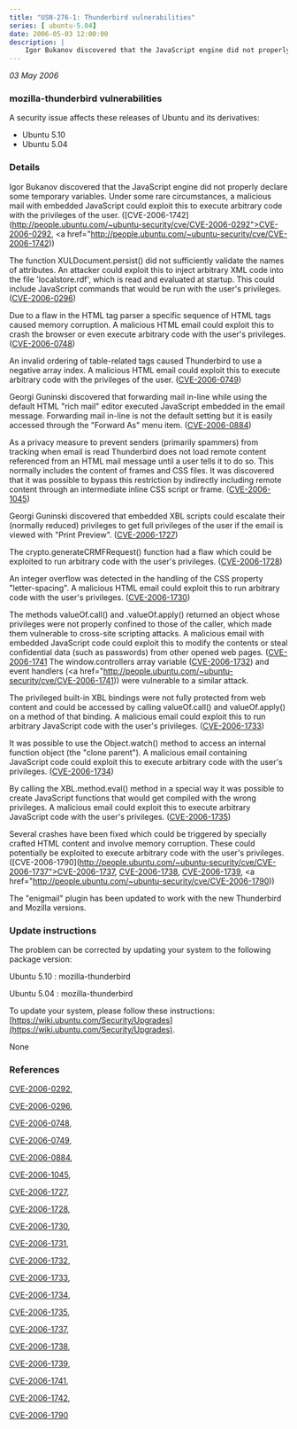 ```yaml
---
title: "USN-276-1: Thunderbird vulnerabilities"
series: [ ubuntu-5.04]
date: 2006-05-03 12:00:00
description: |
    Igor Bukanov discovered that the JavaScript engine did not properly declare some temporary variables. Under some rare circumstances, a malicious mail with embedded JavaScript could exploit this to execute arbitrary code with the privileges of the user.  ([CVE-2006-1742](http://people.ubuntu.com/~ubuntu-security/cve/CVE-2006-0292">CVE-2006-0292</a>, <a href="http://people.ubuntu.com/~ubuntu-security/cve/CVE-2006-1742))
--- 
```

 
 

*03 May 2006*

### mozilla-thunderbird vulnerabilities

A security issue affects these releases of Ubuntu and its derivatives:

* Ubuntu 5.10
* Ubuntu 5.04

### Details

Igor Bukanov discovered that the JavaScript engine did not properly declare some temporary variables. Under some rare circumstances, a malicious mail with embedded JavaScript could exploit this to execute arbitrary code with the privileges of the user. ([CVE-2006-1742](http://people.ubuntu.com/~ubuntu-security/cve/CVE-2006-0292">CVE-2006-0292</a>, <a href="http://people.ubuntu.com/~ubuntu-security/cve/CVE-2006-1742))

The function XULDocument.persist() did not sufficiently validate the names of attributes. An attacker could exploit this to inject arbitrary XML code into the file &#39;localstore.rdf&#39;, which is read and evaluated at startup. This could include JavaScript commands that would be run with the user&#39;s privileges. ([CVE-2006-0296](http://people.ubuntu.com/~ubuntu-security/cve/CVE-2006-0296))

Due to a flaw in the HTML tag parser a specific sequence of HTML tags caused memory corruption. A malicious HTML email could exploit this to crash the browser or even execute arbitrary code with the user&#39;s privileges. ([CVE-2006-0748](http://people.ubuntu.com/~ubuntu-security/cve/CVE-2006-0748))

An invalid ordering of table-related tags caused Thunderbird to use a negative array index. A malicious HTML email could exploit this to execute arbitrary code with the privileges of the user. ([CVE-2006-0749](http://people.ubuntu.com/~ubuntu-security/cve/CVE-2006-0749))

Georgi Guninski discovered that forwarding mail in-line while using the default HTML &quot;rich mail&quot; editor executed JavaScript embedded in the email message. Forwarding mail in-line is not the default setting but it is easily accessed through the &quot;Forward As&quot; menu item. ([CVE-2006-0884](http://people.ubuntu.com/~ubuntu-security/cve/CVE-2006-0884))

As a privacy measure to prevent senders (primarily spammers) from tracking when email is read Thunderbird does not load remote content referenced from an HTML mail message until a user tells it to do so. This normally includes the content of frames and CSS files. It was discovered that it was possible to bypass this restriction by indirectly including remote content through an intermediate inline CSS script or frame. ([CVE-2006-1045](http://people.ubuntu.com/~ubuntu-security/cve/CVE-2006-1045))

Georgi Guninski discovered that embedded XBL scripts could escalate their (normally reduced) privileges to get full privileges of the user if the email is viewed with &quot;Print Preview&quot;. ([CVE-2006-1727](http://people.ubuntu.com/~ubuntu-security/cve/CVE-2006-1727))

The crypto.generateCRMFRequest() function had a flaw which could be exploited to run arbitrary code with the user&#39;s privileges. ([CVE-2006-1728](http://people.ubuntu.com/~ubuntu-security/cve/CVE-2006-1728))

An integer overflow was detected in the handling of the CSS property &quot;letter-spacing&quot;. A malicious HTML email could exploit this to run arbitrary code with the user&#39;s privileges. ([CVE-2006-1730](http://people.ubuntu.com/~ubuntu-security/cve/CVE-2006-1730))

The methods valueOf.call() and .valueOf.apply() returned an object whose privileges were not properly confined to those of the caller, which made them vulnerable to cross-site scripting attacks. A malicious email with embedded JavaScript code could exploit this to modify the contents or steal confidential data (such as passwords) from other opened web pages. ([CVE-2006-1741](http://people.ubuntu.com/~ubuntu-security/cve/CVE-2006-1731">CVE-2006-1731</a>) The window.controllers array variable (<a href="http://people.ubuntu.com/~ubuntu-security/cve/CVE-2006-1732">CVE-2006-1732</a>) and event handlers (<a href="http://people.ubuntu.com/~ubuntu-security/cve/CVE-2006-1741)) were vulnerable to a similar attack.

The privileged built-in XBL bindings were not fully protected from web content and could be accessed by calling valueOf.call() and valueOf.apply() on a method of that binding. A malicious email could exploit this to run arbitrary JavaScript code with the user&#39;s privileges. ([CVE-2006-1733](http://people.ubuntu.com/~ubuntu-security/cve/CVE-2006-1733))

It was possible to use the Object.watch() method to access an internal function object (the &quot;clone parent&quot;). A malicious email containing JavaScript code could exploit this to execute arbitrary code with the user&#39;s privileges. ([CVE-2006-1734](http://people.ubuntu.com/~ubuntu-security/cve/CVE-2006-1734))

By calling the XBL.method.eval() method in a special way it was possible to create JavaScript functions that would get compiled with the wrong privileges. A malicious email could exploit this to execute arbitrary JavaScript code with the user&#39;s privileges. ([CVE-2006-1735](http://people.ubuntu.com/~ubuntu-security/cve/CVE-2006-1735))

Several crashes have been fixed which could be triggered by specially crafted HTML content and involve memory corruption. These could potentially be exploited to execute arbitrary code with the user&#39;s privileges. ([CVE-2006-1790](http://people.ubuntu.com/~ubuntu-security/cve/CVE-2006-1737">CVE-2006-1737</a>, <a href="http://people.ubuntu.com/~ubuntu-security/cve/CVE-2006-1738">CVE-2006-1738</a>, <a href="http://people.ubuntu.com/~ubuntu-security/cve/CVE-2006-1739">CVE-2006-1739</a>, <a href="http://people.ubuntu.com/~ubuntu-security/cve/CVE-2006-1790))

The &quot;enigmail&quot; plugin has been updated to work with the new Thunderbird and Mozilla versions.

### Update instructions

The problem can be corrected by updating your system to the following package version:

Ubuntu 5.10
 : mozilla-thunderbird 

Ubuntu 5.04
 : mozilla-thunderbird 

To update your system, please follow these instructions: [https://wiki.ubuntu.com/Security/Upgrades](https://wiki.ubuntu.com/Security/Upgrades).

None

### References

 
 [CVE-2006-0292](http://people.ubuntu.com/~ubuntu-security/cve/CVE-2006-0292), 

 [CVE-2006-0296](http://people.ubuntu.com/~ubuntu-security/cve/CVE-2006-0296), 

 [CVE-2006-0748](http://people.ubuntu.com/~ubuntu-security/cve/CVE-2006-0748), 

 [CVE-2006-0749](http://people.ubuntu.com/~ubuntu-security/cve/CVE-2006-0749), 

 [CVE-2006-0884](http://people.ubuntu.com/~ubuntu-security/cve/CVE-2006-0884), 

 [CVE-2006-1045](http://people.ubuntu.com/~ubuntu-security/cve/CVE-2006-1045), 

 [CVE-2006-1727](http://people.ubuntu.com/~ubuntu-security/cve/CVE-2006-1727), 

 [CVE-2006-1728](http://people.ubuntu.com/~ubuntu-security/cve/CVE-2006-1728), 

 [CVE-2006-1730](http://people.ubuntu.com/~ubuntu-security/cve/CVE-2006-1730), 

 [CVE-2006-1731](http://people.ubuntu.com/~ubuntu-security/cve/CVE-2006-1731), 

 [CVE-2006-1732](http://people.ubuntu.com/~ubuntu-security/cve/CVE-2006-1732), 

 [CVE-2006-1733](http://people.ubuntu.com/~ubuntu-security/cve/CVE-2006-1733), 

 [CVE-2006-1734](http://people.ubuntu.com/~ubuntu-security/cve/CVE-2006-1734), 

 [CVE-2006-1735](http://people.ubuntu.com/~ubuntu-security/cve/CVE-2006-1735), 

 [CVE-2006-1737](http://people.ubuntu.com/~ubuntu-security/cve/CVE-2006-1737), 

 [CVE-2006-1738](http://people.ubuntu.com/~ubuntu-security/cve/CVE-2006-1738), 

 [CVE-2006-1739](http://people.ubuntu.com/~ubuntu-security/cve/CVE-2006-1739), 

 [CVE-2006-1741](http://people.ubuntu.com/~ubuntu-security/cve/CVE-2006-1741), 

 [CVE-2006-1742](http://people.ubuntu.com/~ubuntu-security/cve/CVE-2006-1742), 

 [CVE-2006-1790](http://people.ubuntu.com/~ubuntu-security/cve/CVE-2006-1790)
 

